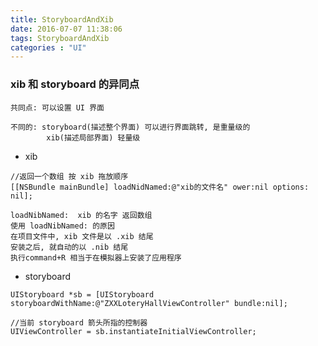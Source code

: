 ```yaml
---
title: StoryboardAndXib
date: 2016-07-07 11:38:06
tags: StoryboardAndXib
categories : "UI"
---
```


### xib 和 storyboard 的异同点

    共同点: 可以设置 UI 界面

    不同的: storyboard(描述整个界面) 可以进行界面跳转, 是重量级的
            xib(描述局部界面) 轻量级


* xib

```objc
//返回一个数组 按 xib 拖放顺序
[[NSBundle mainBundle] loadNidNamed:@"xib的文件名" ower:nil options: nil];

loadNibNamed:  xib 的名字 返回数组
使用 loadNibNamed: 的原因
在项目文件中, xib 文件是以 .xib 结尾
安装之后, 就自动的以 .nib 结尾
执行command+R 相当于在模拟器上安装了应用程序

```

* storyboard

```objc
UIStoryboard *sb = [UIStoryboard storyboardWithName:@"ZXXLoteryHallViewController" bundle:nil];

//当前 storyboard 箭头所指的控制器
UIViewController = sb.instantiateInitialViewController;
```

